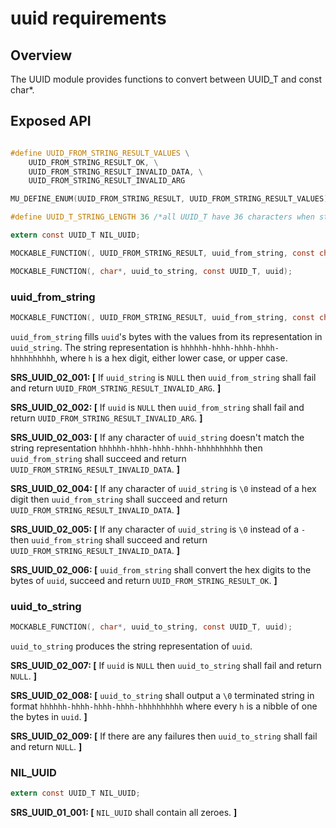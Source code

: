 uuid requirements
=================

## Overview
The UUID module provides functions to convert between UUID_T and const char*.

## Exposed API
```c

#define UUID_FROM_STRING_RESULT_VALUES \
    UUID_FROM_STRING_RESULT_OK, \
    UUID_FROM_STRING_RESULT_INVALID_DATA, \
    UUID_FROM_STRING_RESULT_INVALID_ARG

MU_DEFINE_ENUM(UUID_FROM_STRING_RESULT, UUID_FROM_STRING_RESULT_VALUES)

#define UUID_T_STRING_LENGTH 36 /*all UUID_T have 36 characters when stringified (not counting a '\0' terminator)*/

extern const UUID_T NIL_UUID;

MOCKABLE_FUNCTION(, UUID_FROM_STRING_RESULT, uuid_from_string, const char*, uuid_string, UUID_T, uuid);

MOCKABLE_FUNCTION(, char*, uuid_to_string, const UUID_T, uuid);
```

### uuid_from_string
```c
MOCKABLE_FUNCTION(, UUID_FROM_STRING_RESULT, uuid_from_string, const char*, uuid_string, UUID_T, uuid);
```

`uuid_from_string` fills `uuid`'s bytes with the values from its representation in `uuid_string`. The string representation is `hhhhhh-hhhh-hhhh-hhhh-hhhhhhhhhh`, where `h` is a hex digit, either lower case, or upper case.

**SRS_UUID_02_001: [** If `uuid_string` is `NULL` then `uuid_from_string` shall fail and return `UUID_FROM_STRING_RESULT_INVALID_ARG`. **]**

**SRS_UUID_02_002: [** If `uuid` is `NULL` then `uuid_from_string` shall fail and return `UUID_FROM_STRING_RESULT_INVALID_ARG`. **]**

**SRS_UUID_02_003: [** If any character of `uuid_string` doesn't match the string representation `hhhhhh-hhhh-hhhh-hhhh-hhhhhhhhhh` then `uuid_from_string` shall succeed and return `UUID_FROM_STRING_RESULT_INVALID_DATA`. **]**

**SRS_UUID_02_004: [** If any character of `uuid_string` is `\0` instead of a hex digit then `uuid_from_string` shall succeed and return `UUID_FROM_STRING_RESULT_INVALID_DATA`. **]**

**SRS_UUID_02_005: [** If any character of `uuid_string` is `\0` instead of a `-` then `uuid_from_string` shall succeed and return `UUID_FROM_STRING_RESULT_INVALID_DATA`. **]**

**SRS_UUID_02_006: [** `uuid_from_string` shall convert the hex digits to the bytes of `uuid`, succeed and return `UUID_FROM_STRING_RESULT_OK`. **]**


### uuid_to_string
```c
MOCKABLE_FUNCTION(, char*, uuid_to_string, const UUID_T, uuid);
```

`uuid_to_string` produces the string representation of `uuid`.

**SRS_UUID_02_007: [** If `uuid` is `NULL` then `uuid_to_string` shall fail and return `NULL`. **]**

**SRS_UUID_02_008: [** `uuid_to_string` shall output a `\0` terminated string in format `hhhhhh-hhhh-hhhh-hhhh-hhhhhhhhhh` where every `h` is a nibble of one the bytes in `uuid`. **]**

**SRS_UUID_02_009: [** If there are any failures then `uuid_to_string` shall fail and return `NULL`. **]**


### NIL_UUID

```c
extern const UUID_T NIL_UUID;
```

**SRS_UUID_01_001: [** `NIL_UUID` shall contain all zeroes. **]**
